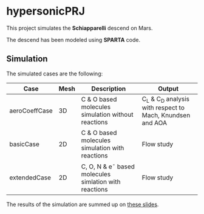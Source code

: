 # hypersonicPRJ

This project simulates the **Schiapparelli** descend on Mars. 

The descend has been modeled using **SPARTA** code. 

## Simulation

The simulated cases are the following:

| Case 		| Mesh 	| Description  					| Output 						   |
|---		|--- 	|---						|---							   |
| aeroCoeffCase | 3D	| C \& O based molecules simulation without reactions	| C<sub>L</sub> \& C<sub>D</sub> analysis with respect to Mach, Knundsen and AOA |
| basicCase     | 2D	| C \& O based molecules simulation with reactions	                | Flow study |
| extendedCase	| 2D	| C, O, N \& e<sup>-</sup> based molecules simlation with reactions	| Flow study |

The results of the simulation are summed up on [these slides](https://github.com/antoniopucciarelli/hypersonicPRJ/blob/main/latex/main.pdf).

